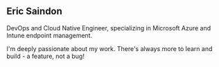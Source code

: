 ## Eric Saindon

DevOps and Cloud Native Engineer, specializing in Microsoft Azure and Intune endpoint management.

I'm deeply passionate about my work. There's always more to learn and build - a feature, not a bug!

<!--
**eric-saindon/eric-saindon** is a ✨ _special_ ✨ repository because its `README.md` (this file) appears on your GitHub profile.

Here are some ideas to get you started:

- 🔭 I’m currently working on ...
- 🌱 I’m currently learning ...
- 👯 I’m looking to collaborate on ...
- 🤔 I’m looking for help with ...
- 💬 Ask me about ...
- 📫 How to reach me: ...
- 😄 Pronouns: ...
- ⚡ Fun fact: ...
-->
